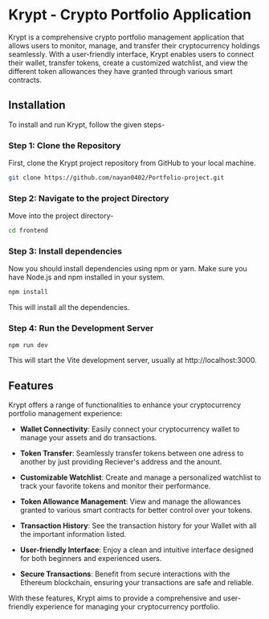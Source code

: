 
# Krypt - Crypto Portfolio Application

Krypt is a comprehensive crypto portfolio management application that allows users to monitor, manage, and transfer their cryptocurrency holdings seamlessly. With a user-friendly interface, Krypt enables users to connect their wallet, transfer tokens, create a customized watchlist, and view the different token allowances they have granted through various smart contracts.


## Installation

To install and run Krypt, follow the given steps-

### Step 1: Clone the Repository
First, clone the Krypt project repository from GitHub to your local machine.
```bash
git clone https://github.com/nayan0402/Portfolio-project.git
```
### Step 2: Navigate to the project Directory
Move into the project directory-
```bash
cd frontend
```

### Step 3: Install dependencies
Now you should install dependencies using npm or yarn. Make sure you have Node.js and npm installed in your system.  
``` bash 
npm install
```
This will install all the dependencies.

### Step 4: Run the Development Server
```bash
npm run dev 
```
This will start the Vite development server, usually at http://localhost:3000.
  

## Features

Krypt offers a range of functionalities to enhance your cryptocurrency portfolio management experience:

- **Wallet Connectivity**: Easily connect your cryptocurrency wallet to manage your assets and do transactions.

- **Token Transfer**: Seamlessly transfer tokens between one adress to another by just providing Reciever's address and the anount.

- **Customizable Watchlist**: Create and manage a personalized watchlist to track your favorite tokens and monitor their performance.

- **Token Allowance Management**: View and manage the allowances granted to various smart contracts for better control over your tokens.
  
- **Transaction History**: See the transaction history for your Wallet with all the important information listed.

- **User-friendly Interface**: Enjoy a clean and intuitive interface designed for both beginners and experienced users.

- **Secure Transactions**: Benefit from secure interactions with the Ethereum blockchain, ensuring your transactions are safe and reliable.

With these features, Krypt aims to provide a comprehensive and user-friendly experience for managing your cryptocurrency portfolio.
